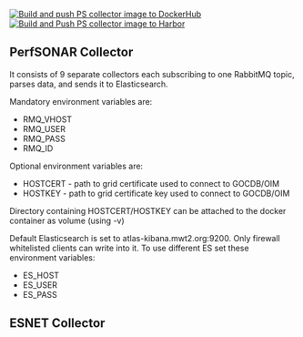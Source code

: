 [![Build and push PS collector image to DockerHub](https://github.com/sand-ci/ps-ingest/actions/workflows/main.yaml/badge.svg)](https://github.com/sand-ci/ps-ingest/actions/workflows/main.yaml) [![Build and Push PS collector image to Harbor](https://github.com/sand-ci/ps-ingest/actions/workflows/harbor.yaml/badge.svg)](https://github.com/sand-ci/ps-ingest/actions/workflows/harbor.yaml)

## PerfSONAR Collector

It consists of 9 separate collectors each subscribing to one RabbitMQ topic, parses data, and sends it to Elasticsearch.

Mandatory environment variables are:

* RMQ_VHOST
* RMQ_USER
* RMQ_PASS
* RMQ_ID

Optional environment variables are:

* HOSTCERT - path to grid certificate used to connect to GOCDB/OIM
* HOSTKEY - path to grid certificate key used to connect to GOCDB/OIM

Directory containing HOSTCERT/HOSTKEY can be attached to the docker container as volume (using -v)

Default Elasticsearch is set to atlas-kibana.mwt2.org:9200. Only firewall whitelisted clients can write into it.
To use different ES set these environment variables:

* ES_HOST
* ES_USER
* ES_PASS

## ESNET Collector
